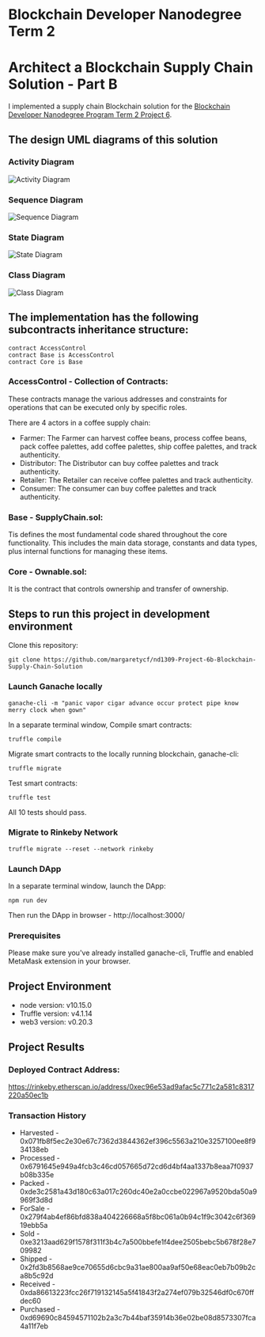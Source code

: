 # Blockchain Developer Nanodegree Term 2

# Architect a Blockchain Supply Chain Solution - Part B

I implemented a supply chain Blockchain solution for the [Blockchain Developer Nanodegree Program Term 2 Project 6](https://classroom.udacity.com/nanodegrees/nd1309/parts/8ccccdaa-79a3-443a-a03f-00cacd0277b7/modules/47d6cc21-fafe-406e-8370-e5ba23875da8/lessons/da5331bc-e6ae-4372-b18a-71fa7cc77b67/project).

## The design UML diagrams of this solution 
### Activity Diagram
![Activity Diagram](diagrams/Activity_Diagram.png)

### Sequence Diagram
![Sequence Diagram](diagrams/Sequence_Diagram.png)

### State Diagram
![State Diagram](diagrams/State_Diagram.png)

### Class Diagram
![Class Diagram](diagrams/Class_Diagram.png)

## The implementation has the following subcontracts inheritance structure: 
```
contract AccessControl
contract Base is AccessControl
contract Core is Base
```
### AccessControl - Collection of Contracts: 
These contracts manage the various addresses and constraints for operations that can be executed only by specific roles.

There are 4 actors in a coffee supply chain:

- Farmer: The Farmer can harvest coffee beans, process coffee beans, pack coffee palettes, add coffee palettes, ship coffee palettes, and track authenticity.
- Distributor: The Distributor can buy coffee palettes and track authenticity.
- Retailer: The Retailer can receive coffee palettes and track authenticity.
- Consumer: The consumer can buy coffee palettes and track authenticity.

### Base - SupplyChain.sol: 
Tis defines the most fundamental code shared throughout the core functionality. This includes the main data storage, constants and data types, plus internal functions for managing these items.

### Core - Ownable.sol: 
It is the contract that controls ownership and transfer of ownership.

## Steps to run this project in development environment

Clone this repository:

```
git clone https://github.com/margaretycf/nd1309-Project-6b-Blockchain-Supply-Chain-Solution
```

### Launch Ganache locally
```
ganache-cli -m "panic vapor cigar advance occur protect pipe know merry clock when gown"
```

In a separate terminal window, Compile smart contracts:
```
truffle compile
```

Migrate smart contracts to the locally running blockchain, ganache-cli:
```
truffle migrate
```

Test smart contracts:
```
truffle test
```
All 10 tests should pass.

### Migrate to Rinkeby Network
```
truffle migrate --reset --network rinkeby
```

### Launch DApp
In a separate terminal window, launch the DApp:
```
npm run dev
```

Then run the DApp in browser - http://localhost:3000/

### Prerequisites

Please make sure you've already installed ganache-cli, Truffle and enabled MetaMask extension in your browser.

## Project Environment

- node version: v10.15.0
- Truffle version: v4.1.14
- web3 version: v0.20.3

## Project Results

### Deployed Contract Address:
https://rinkeby.etherscan.io/address/0xec96e53ad9afac5c771c2a581c8317220a50ec1b

### Transaction History
- Harvested - 0x071fb8f5ec2e30e67c7362d3844362ef396c5563a210e3257100ee8f934138eb
- Processed - 0x6791645e949a4fcb3c46cd057665d72cd6d4bf4aa1337b8eaa7f0937b08b335e
- Packed - 0xde3c2581a43d180c63a017c260dc40e2a0ccbe022967a9520bda50a9969f3d8d
- ForSale - 0x279f4ab4ef86bfd838a404226668a5f8bc061a0b94c1f9c3042c6f36919ebb5a
- Sold - 0xe3213aad629f1578f311f3b4c7a500bbefe1f4dee2505bebc5b678f28e709982
- Shipped - 0x2fd3b8568ae9ce70655d6cbc9a31ae800aa9af50e68eac0eb7b09b2ca8b5c92d
- Received - 0xda86613223fcc26f719132145a5f41843f2a274ef079b32546df0c670ffdec60
- Purchased - 0xd69690c84594571102b2a3c7b44baf35914b36e02be08d8573307fca4a11f7eb